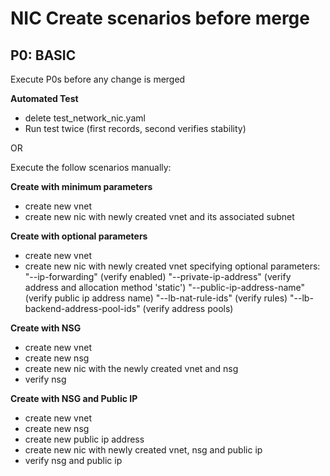 # NIC Create scenarios before merge #

## P0: BASIC ##
Execute P0s before any change is merged

**Automated Test**

 - delete test_network_nic.yaml
 - Run test twice (first records, second verifies stability)

OR

Execute the follow scenarios manually:

**Create with minimum parameters**

  - create new vnet
  - create new nic with newly created vnet and its associated subnet

**Create with optional parameters**

  - create new vnet
  - create new nic with newly created vnet specifying optional parameters:
    "--ip-forwarding" (verify enabled)
	"--private-ip-address" (verify address and allocation method 'static')
	"--public-ip-address-name" (verify public ip address name)
	"--lb-nat-rule-ids" (verify rules)
	"--lb-backend-address-pool-ids" (verify address pools)

**Create with NSG**

  - create new vnet
  - create new nsg
  - create new nic with the newly created vnet and nsg
  - verify nsg

**Create with NSG and Public IP**

  - create new vnet
  - create new nsg
  - create new public ip address
  - create new nic with newly created vnet, nsg and public ip
  - verify nsg and public ip
